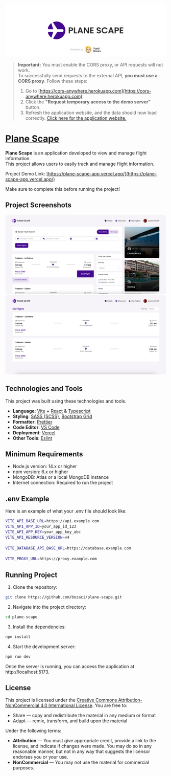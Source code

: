 [![Plane Scape](/banner.png)](https://plane-scape-app.vercel.app/)

> **Important:** You must enable the CORS proxy, or API requests will not work. <br />
> To successfully send requests to the external API, **you must use a CORS proxy**. Follow these steps: <br />
> 1. Go to [https://cors-anywhere.herokuapp.com](https://cors-anywhere.herokuapp.com) <br />
> 2. Click the **"Request temporary access to the demo server"** button. <br />
> 3. Refresh the application website, and the data should now load correctly. [Click here for the application website.](https://plane-scape-app.vercel.app)

# [**Plane Scape**](https://plane-scape-app.vercel.app/)

**Plane Scape** is an application developed to view and manage flight information. <br />This project allows users to easily track and manage flight information.

Project Demo Link: [https://plane-scape-app.vercel.app/](https://plane-scape-app.vercel.app/)

Make sure to complete this before running the project!

## Project Screenshots

[![Homepage](/project-screenshot-homepage.png)](https://plane-scape-app.vercel.app/)
[![My-Flights](/project-screenshot-my-flights-page.png)](https://plane-scape-app.vercel.app/)

## Technologies and Tools

This project was built using these technologies and tools.

- **Language**: [Vite](https://vitejs.dev) + [React](https://react.dev) & [Typescript](https://www.typescriptlang.org)
- **Styling**: [SASS (SCSS)](https://sass-lang.com), [Bootstrap Grid](https://getbootstrap.com)
- **Formatter**: [Prettier](https://prettier.io)
- **Code Editor**: [VS Code](https://code.visualstudio.com)
- **Deployment**: [Vercel](https://vercel.com)
- **Other Tools**: [Eslint](https://eslint.org)

## Minimum Requirements

- Node.js version: 14.x or higher
- npm version: 6.x or higher
- MongoDB: Atlas or a local MongoDB instance
- Internet connection: Required to run the project

## .env Example

Here is an example of what your .env file should look like:

```bash
VITE_API_BASE_URL=https://api.example.com
VITE_API_APP_ID=your_app_id_123
VITE_API_APP_KEY=your_app_key_abc
VITE_API_RESOURCE_VERSION=v4

VITE_DATABASE_API_BASE_URL=https://database.example.com

VITE_PROXY_URL=https://proxy.example.com
```

## Running Project

1. Clone the repository:

```bash
git clone https://github.com/bozaci/plane-scape.git
```

2. Navigate into the project directory:

```bash
cd plane-scape
```

3. Install the dependencies:

```bash
npm install
```

4. Start the development server:

```bash
npm run dev
```

Once the server is running, you can access the application at http://localhost:5173.

## License

This project is licensed under the [Creative Commons Attribution-NonCommercial 4.0 International License](https://creativecommons.org/licenses/by-nc/4.0/legalcode). You are free to:

- Share — copy and redistribute the material in any medium or format
- Adapt — remix, transform, and build upon the material

Under the following terms:

- **Attribution** — You must give appropriate credit, provide a link to the license, and indicate if changes were made. You may do so in any reasonable manner, but not in any way that suggests the licensor endorses you or your use.
- **NonCommercial** — You may not use the material for commercial purposes.

